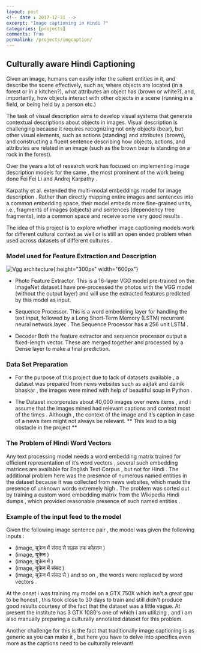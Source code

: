 ```yaml
---
layout: post
<!-- date : 2017-12-31 -->
excerpt: "Image captioning in Hindi ?"
categories: [projects]
comments: True
permalink: /projects/imgcaption/
---
```


## Culturally aware Hindi Captioning 

Given an image, humans can easily infer the salient entities in it, and describe the scene effectively, such as, where objects are located (in a forest or in a kitchen?), what attributes an object has (brown or white?), and, importantly, how objects interact with other objects in a scene (running in a field, or being held by a person etc.)

The task of visual description aims to develop visual systems that generate contextual descriptions about objects in images. Visual description is challenging because it requires recognizing not only objects (bear), but other visual elements, such as actions (standing) and attributes (brown), and constructing a fluent sentence describing how objects, actions, and attributes are related in an image (such as the brown bear is standing on a rock in the forest).

Over the years a lot of research work has focused on implementing image description models for the same , the most prominent of the work being done Fei Fei Li and Andrej Karpathy . 

Karpathy et al. extended the multi-modal embeddings model for image description . Rather than directly mapping entire images and sentences into a common embedding space, their model embeds more fine-grained units, i.e., fragments of images (objects) and sentences (dependency tree fragments), into a common space and receive some very good results .


The idea of this project is to explore whether image captioning models work for different cultural context as well or is still an open ended problem when used across datasets of different cultures .

### Model used for Feature Extraction and Description

![Vgg architecture](vgg.png){:height="300px" width="600px"}

- Photo Feature Extractor. This is a 16-layer VGG model pre-trained on the ImageNet dataset.I have pre-processed the photos with the VGG model (without the output layer) and will use the extracted features predicted by this model as input.

- Sequence Processor. This is a word embedding layer for handling the text input, followed by a Long Short-Term Memory (LSTM) recurrent neural network layer . The Sequence Processor has a 256 unit LSTM . 

- Decoder  Both the feature extractor and sequence processor output a fixed-length vector. These are merged together and processed by a Dense layer to make a final prediction.

### Data Set Preparation

- For the purpose of this project  due to lack of datasets available  , a dataset was  prepared from news websites such as aajtak and dainik  bhaskar , the images were mined with help of beautiful soup in Python .

- The Dataset incorporates about 40,000 images over news items , and i assume that the images mined had relevant captions and context most of the times . Although , the context of the image and it’s caption in case of a news item might not always be relevant. ** This lead to a big obstacle in the project **  

### The Problem of Hindi Word Vectors

Any text processing model needs a word embedding matrix trained for efficient representation of it’s word vectors , several such  embedding matrices are available for English Text Corpus , but not for Hindi .  The  additional problem here was the presence of numerous named entities  in the dataset  because it was collected from news websites, which made the presence of unknown words extremely high . The problem was sorted out by training  a custom word embedding matrix from the Wikipedia Hindi dumps , which provided reasonable presence of such named entities . 

### Example of the input feed to the model 
Given the following image sentence pair , the  model was given the following inputs :

- (image, यूक्रेन में संसद से सड़क तक कोहराम )
- (image, <start> यूक्रेन )  
- (image, <start> यूक्रेन में )
- (image, <start> यूक्रेन में संसद )
- (image, <start> यूक्रेन में संसद से )
  and so on , the words were replaced by word  vectors .

At the onset i was training my model on a GTX 750X which isn't a great gpu to be honest , this took close to 30 days to train and still didn't produce good results courtesy of the fact that the dataset was a little vague. At present the institute has 3 GTX 1080's one of which i am utilizing , and i am also manually preparing a culturally annotated dataset for this problem.

Another challenge for this is the fact that traditionally image captioning is as generic as you can make it , but here you have to delve into specifics even more as the captions need to be culturally relevant! 

